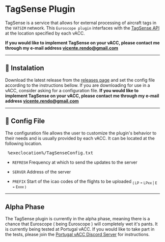 # TagSense  Plugin

TagSense is a service that allows for external processing of aircraft tags in the `VATSIM` network. This `Euroscope plugin` interfaces with the [TagSense API](https://gitlab.com/portugal-vacc/tagsense-api) at the location specified by each vACC. 

**If you would like to implement TagSense on your vACC, please contact me through my e-mail address vicente.rendo@gmail.com**

---

## 📲 Instalation
Download the latest release from the [releases page](https://github.com/vicenterendo/TagSense/releases) and set the config file according to the instructions bellow. If you are downloading for use in a vACC, consider asking for a configuration file. **If you would like to implement TagSense on your vACC, please contact me through my e-mail address vicente.rendo@gmail.com**

---

## 🔧 Config File
The configuration file allows the user to customize the plugin's behavior to their needs and is usually provided by each vACC. It can be located at the following location.
<pre> %execlocation%/TagSenseConfig.txt </pre>

- `REFRESH` Frequency at which to send the updates to the server

- `SERVER` Address of the server 

- `PREFIX` Start of the icao codes of the flights to be uploaded <sub>( LP = LPxx | E = Exxx )</sub>

---
## Alpha Phase
The TagSense plugin is currently in the alpha phase, meaning there is a chance that Euroscope ( being Euroscope ) will completely wet it's pants. It is currently being tested at Portugal vACC. If you would like to take part in the tests, please join the [Portugal vACC Discord Server](https://discord.portugal-vacc.org) for instructions.

